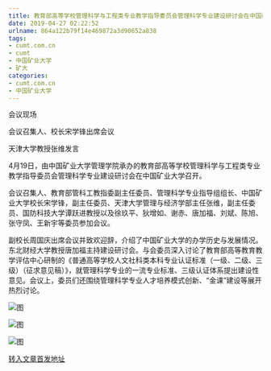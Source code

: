 ```yaml
---
title: 教育部高等学校管理科学与工程类专业教学指导委员会管理科学专业建设研讨会在中国矿大召开
date: 2019-04-27 02:22:52
urlname: 864a122b79f14e469872a3d90652a838
tags: 
- cumt.com.cn
- cumt
- 中国矿业大学
- 矿大
categories:
- cumt.com.cn
- 中国矿业大学
---
```


会议现场

会议召集人、校长宋学锋出席会议

天津大学教授张维发言

4月19日，由中国矿业大学管理学院承办的教育部高等学校管理科学与工程类专业教学指导委员会管理科学专业建设研讨会在中国矿业大学召开。

会议召集人、教育部管科工教指委副主任委员、管理科学专业指导组组长、中国矿业大学校长宋学锋，副主任委员、天津大学管理与经济学部主任张维，副主任委员、国防科技大学谭跃进教授以及徐玖平、狄增如、谢赤、唐加福、刘斌、陈旭、张守凤、王新宇等委员参加会议。

副校长周国庆出席会议并致欢迎辞，介绍了中国矿业大学的办学历史与发展情况。东北财经大学教授唐加福主持建设研讨会。与会委员深入讨论了教育部高等教育教学评估中心研制的《普通高等学校人文社科类本科专业认证标准（一级、二级、三级）（征求意见稿）》，就管理科学专业的一流专业标准、三级认证体系提出建设性意见。会议上，委员们还围绕管理科学专业人才培养模式创新、“金课”建设等展开热烈讨论。

![图](http://xwzx.cumt.edu.cn/_upload/article/images/cf/46/28339cf24f0b82b4d29fd803e415/14fcf6dc-755a-43b8-a264-c0b98de05561.jpg)

![图](http://xwzx.cumt.edu.cn/_upload/article/images/cf/46/28339cf24f0b82b4d29fd803e415/090358c0-ed0c-42a6-82df-aa7660acffeb.jpg)

![图](http://xwzx.cumt.edu.cn/_upload/article/images/cf/46/28339cf24f0b82b4d29fd803e415/acd082fe-d1d9-416b-8082-cddf3a3089e0.jpg)

[转入文章首发地址](http://xwzx.cumt.edu.cn/f2/10/c513a520720/page.htm)